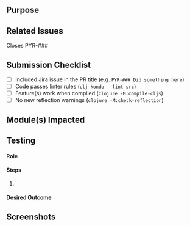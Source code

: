 ## Purpose
<!-- Description of what has been added/changed -->

## Related Issues
Closes PYR-###

## Submission Checklist
- [ ] Included Jira issue in the PR title (e.g. `PYR-### Did something here`)
- [ ] Code passes linter rules (`clj-kondo --lint src`)
- [ ] Feature(s) work when compiled (`clojure -M:compile-cljs`)
- [ ] No new reflection warnings (`clojure -M:check-reflection`)

## Module(s) Impacted
<!-- List the Module > Submodule impacted by this PR (e.g. Underlays > Structures Layer) -->
<!-- The current list of all Modules is: Fuels Tab, Weather Tab, Risk Tab, Active Fires Tab, PSPS Tab, Underlays, Point Info, Toolbars, and Mobile. -->

## Testing
#### Role
<!-- Admin, User, or Vistor -->

#### Steps
<!-- All steps needed to test this PR -->
1.

#### Desired Outcome

## Screenshots
<!-- Add a screen shot when UI changes are included -->
